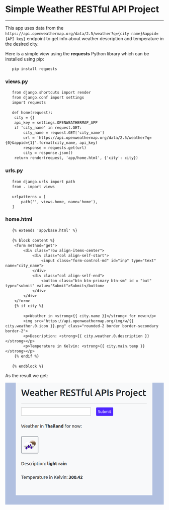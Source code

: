 # Simple Weather RESTful API Project
____

This app uses data from the ```https://api.openweathermap.org/data/2.5/weather?q={city name}&appid={API key}``` endpoint to get info about weather description and temperature in the desired city.

Here is a simple view using the __requests__ Python library which can be installed using pip:

``` 
   pip install requests
```

### views.py

```
   from django.shortcuts import render
   from django.conf import settings
   import requests

   def home(request):
	city = {}
	api_key = settings.OPENWEATHERMAP_APP
	if 'city_name' in request.GET:
		city_name = request.GET['city_name']
		url = 'https://api.openweathermap.org/data/2.5/weather?q={0}&appid={1}'.format(city_name, api_key)
		response = requests.get(url)
		city = response.json()
	return render(request, 'app/home.html', {'city': city})
```

### urls.py

```
   from django.urls import path
   from . import views

   urlpatterns = [
       path('', views.home, name='home'),
   ]
```

### home.html

```
   {% extends 'app/base.html' %}

   {% block content %}
	<form method="get">
		<div class="row align-items-center">
			<div class="col align-self-start">
				<input class="form-control-md" id="inp" type="text" name="city_name">
			</div>
			<div class="col align-self-end">
				<button class="btn btn-primary btn-sm" id = "but" type="submit" value="Submit">Submit</button>
			</div>
		</div>
	</form>
	{% if city %}

		<p>Weather in <strong>{{ city.name }}</strong> for now:</p>
		<img src="https://api.openweathermap.org/img/w/{{ city.weather.0.icon }}.png" class="rounded-2 border border-secondary border-2">
		<p>Description: <strong>{{ city.weather.0.description }}</strong></p>
		<p>Temperature in Kelvin: <strong>{{ city.main.temp }}</strong></p>
	{% endif %}

   {% endblock %}
```

As the result we get:

![weather app picture](weather.png)
